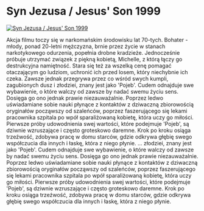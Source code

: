 Syn Jezusa / Jesus' Son 1999 
=============
[![Syn Jezusa / Jesus' Son 1999 ](http://vidos.pl/images/player.gif)](http://vidos.pl/syn-jezusa-jesus-son-1999)

 Akcja filmu toczy się w narkomańskim środowisku lat 70-tych. Bohater - młody, ponad 20-letni mężczyzna, brnie przez życie w stanach narkotykowego odurzenia, popełnia drobne kradzieże. Jednocześnie próbuje utrzymać związek z piękną kobietą, Michelle, z którą łączy go destrukcyjna namiętność. Stara się też za wszelką cenę pomagać otaczającym go ludziom, uchronić ich przed losem, który niechybnie ich czeka. Zawsze jednak przegrywa przez co wśród swych kumpli, zagubionych dusz i złodziei, znany jest jako 'Pojeb'. Cudem odnajduje swe wybawienie, o które walczy od zawsze by nadać swemu życiu sens. Dosięga go ono jednak prawie niezauważalnie. Poprzez ledwo uświadamiane sobie nauki płynące z kontaktów z dziwaczną zbiorowością oryginałów począwszy od szaleńców, poprzez faszerującego się lekami pracownika szpitala po wpół sparaliżowaną kobietę, która uczy go miłości. Pierwsze próby udowodnienia swej wartości, które podejmuje 'Pojeb', są dziwnie wzruszające i często groteskowo daremne. Krok po kroku osiąga trzeźwość, zdobywa pracę w domu starców, gdzie odkrywa głębię swego współczucia dla innych i łaskę, która z niego płynie.  ... złodziei, znany jest jako 'Pojeb'. Cudem odnajduje swe wybawienie, o które walczy od zawsze by nadać swemu życiu sens. Dosięga go ono jednak prawie niezauważalnie. Poprzez ledwo uświadamiane sobie nauki płynące z kontaktów z dziwaczną zbiorowością oryginałów począwszy od szaleńców, poprzez faszerującego się lekami pracownika szpitala po wpół sparaliżowaną kobietę, która uczy go miłości. Pierwsze próby udowodnienia swej wartości, które podejmuje 'Pojeb', są dziwnie wzruszające i często groteskowo daremne. Krok po kroku osiąga trzeźwość, zdobywa pracę w domu starców, gdzie odkrywa głębię swego współczucia dla innych i łaskę, która z niego płynie.
